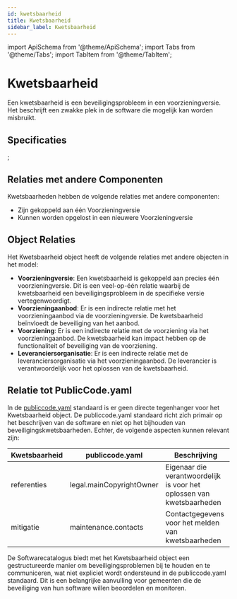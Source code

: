 ```yaml
---
id: kwetsbaarheid
title: Kwetsbaarheid
sidebar_label: Kwetsbaarheid
---
```


import ApiSchema from '@theme/ApiSchema';
import Tabs from '@theme/Tabs';
import TabItem from '@theme/TabItem';

# Kwetsbaarheid

Een kwetsbaarheid is een beveiligingsprobleem in een voorzieningversie. Het beschrijft een zwakke plek in de software die mogelijk kan worden misbruikt.

## Specificaties

<ApiSchema id="gemma" example   pointer="#/components/schemas/Kwetsbaarheid" />;

## Relaties met andere Componenten

Kwetsbaarheden hebben de volgende relaties met andere componenten:

- Zijn gekoppeld aan één Voorzieningversie
- Kunnen worden opgelost in een nieuwere Voorzieningversie

## Object Relaties

Het Kwetsbaarheid object heeft de volgende relaties met andere objecten in het model:

- **Voorzieningversie**: Een kwetsbaarheid is gekoppeld aan precies één voorzieningversie. Dit is een veel-op-één relatie waarbij de kwetsbaarheid een beveiligingsprobleem in de specifieke versie vertegenwoordigt.
- **Voorzieningaanbod**: Er is een indirecte relatie met het voorzieningaanbod via de voorzieningversie. De kwetsbaarheid beïnvloedt de beveiliging van het aanbod.
- **Voorziening**: Er is een indirecte relatie met de voorziening via het voorzieningaanbod. De kwetsbaarheid kan impact hebben op de functionaliteit of beveiliging van de voorziening.
- **Leveranciersorganisatie**: Er is een indirecte relatie met de leveranciersorganisatie via het voorzieningaanbod. De leverancier is verantwoordelijk voor het oplossen van de kwetsbaarheid.

## Relatie tot PublicCode.yaml

In de [publiccode.yaml](https://github.com/publiccodeyml/publiccode.yaml) standaard is er geen directe tegenhanger voor het Kwetsbaarheid object. De publiccode.yaml standaard richt zich primair op het beschrijven van de software en niet op het bijhouden van beveiligingskwetsbaarheden. Echter, de volgende aspecten kunnen relevant zijn:

| Kwetsbaarheid | publiccode.yaml | Beschrijving |
|---------------|-----------------|--------------|
| referenties | legal.mainCopyrightOwner | Eigenaar die verantwoordelijk is voor het oplossen van kwetsbaarheden |
| mitigatie | maintenance.contacts | Contactgegevens voor het melden van kwetsbaarheden |

De Softwarecatalogus biedt met het Kwetsbaarheid object een gestructureerde manier om beveiligingsproblemen bij te houden en te communiceren, wat niet expliciet wordt ondersteund in de publiccode.yaml standaard. Dit is een belangrijke aanvulling voor gemeenten die de beveiliging van hun software willen beoordelen en monitoren. 